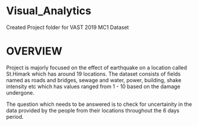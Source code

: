 # Visual_Analytics
Created Project folder for VAST 2019 MC1 Dataset

# OVERVIEW
Project is majorly focused on the effect of earthquake on a location called St.Himark which has around 19 locations. The dataset consists of fields named as roads and bridges, sewage and water, power, building, shake intensity etc which has values ranged from 1 - 10 based on the damage undergone.

The question which needs to be answered is to check for uncertainity in the data provided by the people from their locations throughout the 6 days period.

